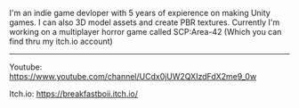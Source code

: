 I'm an indie game devloper with 5 years of expierence on making Unity games. I can also 3D model assets and create PBR textures.
Currently I'm working on a multiplayer horror game called SCP:Area-42 (Which you can find thru my itch.io account)

___________________________________________
Youtube: https://www.youtube.com/channel/UCdx0jUW2QXIzdFdX2me9_0w

Itch.io: https://breakfastboii.itch.io/


<!---
What are you doing here? There's nothing special to see here. You're looking in the wrong place for easter eggs... unless you consider this an easter egg.
--->
